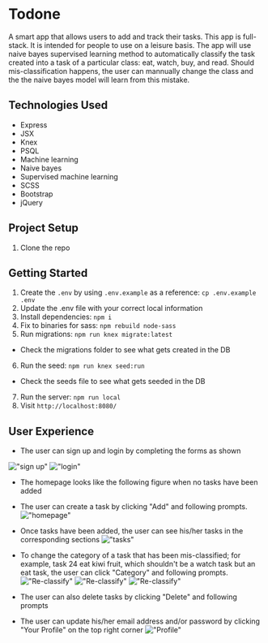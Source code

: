 # Todone

A smart app that allows users to add and track their tasks. This app is full-stack. It is intended for people to use on a leisure basis. The app will use naive bayes supervised learning method to automatically classify the task created into a task of a particular class: eat, watch, buy, and read. Should mis-classification happens, the user can mannually change the class and the the naive bayes model will learn from this mistake.

## Technologies Used
* Express
* JSX
* Knex
* PSQL
* Machine learning
* Naive bayes
* Supervised machine learning
* SCSS
* Bootstrap
* jQuery

## Project Setup

1. Clone the repo

## Getting Started

1. Create the `.env` by using `.env.example` as a reference: `cp .env.example .env`
2. Update the .env file with your correct local information
3. Install dependencies: `npm i`
4. Fix to binaries for sass: `npm rebuild node-sass`
5. Run migrations: `npm run knex migrate:latest`
  - Check the migrations folder to see what gets created in the DB
6. Run the seed: `npm run knex seed:run`
  - Check the seeds file to see what gets seeded in the DB
7. Run the server: `npm run local`
8. Visit `http://localhost:8080/`

## User Experience

* The user can sign up and login by completing the forms as shown

!["sign up"](https://github.com/liujohnson118/todone/blob/master/docs/signup.png)
!["login"](https://github.com/liujohnson118/todone/blob/master/docs/login.png)

* The homepage looks like the following figure when no tasks have been added
* The user can create a task by clicking "Add" and following prompts.
!["homepage"](https://github.com/liujohnson118/todone/blob/master/docs/home.png)

* Once tasks have been added, the user can see his/her tasks in the corresponding sections
!["tasks"](https://github.com/liujohnson118/todone/blob/master/docs/tasks.png)

* To change the category of a task that has been mis-classified; for example, task 24 eat kiwi fruit, which shouldn't be a watch task but an eat task, the user can click "Category" and following prompts.
!["Re-classify"](https://github.com/liujohnson118/todone/blob/master/docs/reCat.png)
!["Re-classify"](https://github.com/liujohnson118/todone/blob/master/docs/reCat2.png)
!["Re-classify"](https://github.com/liujohnson118/todone/blob/master/docs/reCat3.png)

* The user can also delete tasks by clicking "Delete" and following prompts

* The user can update his/her email address and/or password by clicking "Your Profile" on the top right corner
!["Profile"](https://github.com/liujohnson118/todone/blob/master/docs/profile.png)

